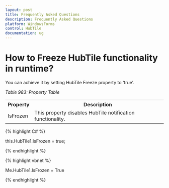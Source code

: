```yaml
---
layout: post
title: Frequently Asked Questions
description: Frequently Asked Questions
platform: WindowsForms
control: HubTile
documentation: ug
--- 
```


 # How to Freeze HubTile functionality in runtime?

You can achieve it by setting HubTile Freeze property to ‘true’.

_Table 983: Property Table_


<Table>
<tr>
<th>Property</th>
<th>Description</th>
</tr>
<tr>
<td>IsFrozen</td>
<td>This property disables HubTile notification functionality.</td>
</tr>
</Table>


{% highlight C# %}  


this.HubTile1.IsFrozen = true;

 {% endhighlight %}

{% highlight vbnet %} 
 
Me.HubTile1.IsFrozen = True

{% endhighlight %}